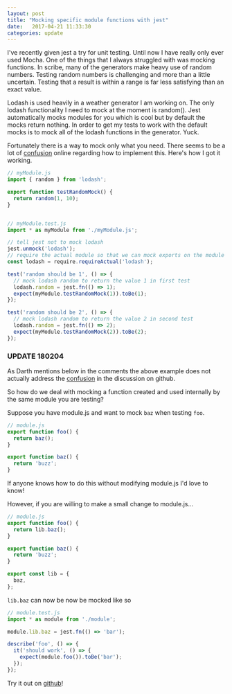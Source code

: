 ```yaml
---
layout: post
title: "Mocking specific module functions with jest"
date:   2017-04-21 11:33:30
categories: update
---
```


I've recently given jest a try for unit testing. Until now I have really only ever used Mocha. One of the things that I always struggled with was mocking functions. In scribe, many of the generators make heavy use of random numbers. Testing random numbers is challenging and more than a little uncertain. Testing that a result is within a range is far less satisfying than an exact value.

Lodash is used heavily in a weather generator I am working on. The only lodash functionality I need to mock at the moment is random(). Jest automatically mocks modules for you which is cool but by default the mocks return nothing. In order to get my tests to work with the default mocks is to mock all of the lodash functions in the generator. Yuck.

Fortunately there is a way to mock only what you need. There seems to be a lot of [confusion](https://github.com/facebook/jest/issues/936) online regarding how to implement this. Here's how I got it working.

```javascript
// myModule.js
import { random } from 'lodash';

export function testRandomMock() {
  return random(1, 10);
}


// myModule.test.js
import * as myModule from './myModule.js';

// tell jest not to mock lodash
jest.unmock('lodash');
// require the actual module so that we can mock exports on the module
const lodash = require.requireActual('lodash');

test('random should be 1', () => {
  // mock lodash random to return the value 1 in first test
  lodash.random = jest.fn(() => 1);
  expect(myModule.testRandomMock(1)).toBe(1);
});

test('random should be 2', () => {
  // mock lodash random to return the value 2 in second test
  lodash.random = jest.fn(() => 2);
  expect(myModule.testRandomMock(2)).toBe(2);
});
```

### UPDATE 180204

As Darth mentions below in the comments the above example does not actually address the [confusion](https://github.com/facebook/jest/issues/936) in the discussion on github.

So how do we deal with mocking a function created and used internally by the same module you are testing?

Suppose you have module.js and want to mock `baz` when testing `foo`.

```javascript
// module.js
export function foo() {
  return baz();
}

export function baz() {
  return 'buzz';
}
```

If anyone knows how to do this without modifying module.js I'd love to know!

However, if you are willing to make a small change to module.js...

```javascript
// module.js
export function foo() {
  return lib.baz();
}

export function baz() {
  return 'buzz';
}

export const lib = {
  baz,
};
```

`lib.baz` can now be now be mocked like so

```javascript
// module.test.js
import * as module from './module';

module.lib.baz = jest.fn(() => 'bar');

describe('foo', () => {
  it('should work', () => {
    expect(module.foo()).toBe('bar');
  });
});
```

Try it out on [github](https://github.com/luetkemj/jest-mock-test)!
